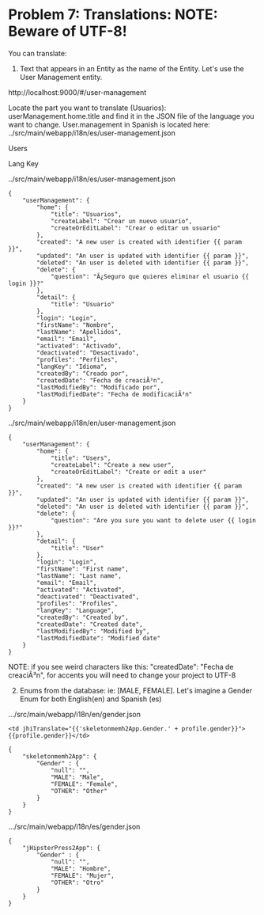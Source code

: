# Problem 7: Translations: NOTE: Beware of UTF-8! 

You can translate:

1) Text that appears in an Entity as the name of the Entity. Let's use the User Management entity.

http://localhost:9000/#/user-management 

Locate the part you want to translate (Usuarios): userManagement.home.title and find it in the JSON file of the language you want to change. User.management in Spanish is located here: ../src/main/webapp/i18n/es/user-management.json 

<span jhiTranslate="userManagement.home.title">Users</span> 

<th jhiSortBy="langKey"> <span jhiTranslate="userManagement.langKey">Lang Key</span> <span class="fa fa-sort"></span></th>

../src/main/webapp/i18n/es/user-management.json

	{
	    "userManagement": {
	        "home": {
	            "title": "Usuarios",
	            "createLabel": "Crear un nuevo usuario",
	            "createOrEditLabel": "Crear o editar un usuario"
	        },
	        "created": "A new user is created with identifier {{ param }}",
	        "updated": "An user is updated with identifier {{ param }}",
	        "deleted": "An user is deleted with identifier {{ param }}",
	        "delete": {
	            "question": "Â¿Seguro que quieres eliminar el usuario {{ login }}?"
	        },
	        "detail": {
	            "title": "Usuario"
	        },
	        "login": "Login",
	        "firstName": "Nombre",
	        "lastName": "Apellidos",
	        "email": "Email",
	        "activated": "Activado",
	        "deactivated": "Desactivado",
	        "profiles": "Perfiles",
	        "langKey": "Idioma",
	        "createdBy": "Creado por",
	        "createdDate": "Fecha de creaciÃ³n",
	        "lastModifiedBy": "Modificado por",
	        "lastModifiedDate": "Fecha de modificaciÃ³n"
	    }
	}

../src/main/webapp/i18n/en/user-management.json

	{
	    "userManagement": {
	        "home": {
	            "title": "Users",
	            "createLabel": "Create a new user",
	            "createOrEditLabel": "Create or edit a user"
	        },
	        "created": "A new user is created with identifier {{ param }}",
	        "updated": "An user is updated with identifier {{ param }}",
	        "deleted": "An user is deleted with identifier {{ param }}",
	        "delete": {
	            "question": "Are you sure you want to delete user {{ login }}?"
	        },
	        "detail": {
	            "title": "User"
	        },
	        "login": "Login",
	        "firstName": "First name",
	        "lastName": "Last name",
	        "email": "Email",
	        "activated": "Activated",
	        "deactivated": "Deactivated",
	        "profiles": "Profiles",
	        "langKey": "Language",
	        "createdBy": "Created by",
	        "createdDate": "Created date",
	        "lastModifiedBy": "Modified by",
	        "lastModifiedDate": "Modified date"
	    }
	}

NOTE: if you see weird characters like this: "createdDate": "Fecha de creaciÃ³n", for accents you will need to change your project to UTF-8


2) Enums from the database: ie: [MALE, FEMALE]. Let's imagine a Gender Enum for both English(en) and Spanish (es)

.../src/main/webapp/i18n/en/gender.json

	<td jhiTranslate="{{'skeletonmemh2App.Gender.' + profile.gender}}">{{profile.gender}}</td>
	
	{
	    "skeletonmemh2App": {
	        "Gender" : {
	            "null": "",
	            "MALE": "Male",
	            "FEMALE": "Female",
	            "OTHER": "Other"
	        }
	    }
	}

.../src/main/webapp/i18n/es/gender.json

	{
	    "jHipsterPress2App": {
	        "Gender" : {
	            "null": "",
	            "MALE": "Hombre",
	            "FEMALE": "Mujer",
	            "OTHER": "Otro"
	        }
	    }
	}


